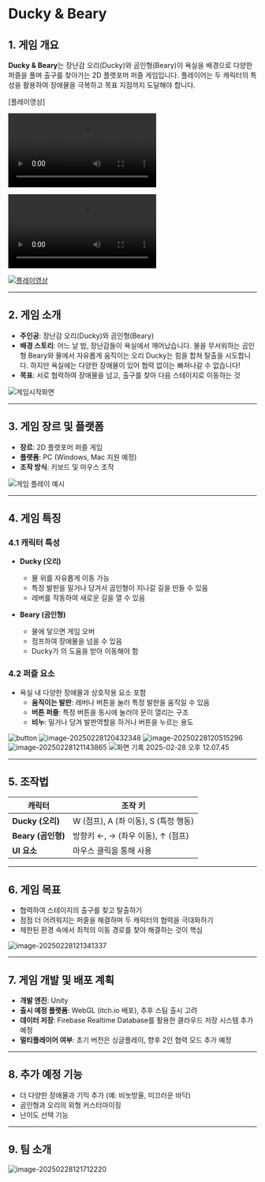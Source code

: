 # Ducky & Beary

## 1. 게임 개요
**Ducky & Beary**는 장난감 오리(Ducky)와 곰인형(Beary)이 욕실을 배경으로 다양한 퍼즐을 풀며 출구를 찾아가는 2D 플랫포머 퍼즐 게임입니다. 플레이어는 두 캐릭터의 특성을 활용하여 장애물을 극복하고 목표 지점까지 도달해야 합니다.

[플레이영상]

<video src="Images/README/PlayVideo.mp4" controls></video>

<video src="https://github.com/myusername/DuckyBeary/raw/main/Images/README/PlayVideo.mp4" controls></video>

[![플레이영상](https://img.youtube.com/vi/비디오ID/0.jpg)]([https://www.youtube.com/watch?v=비디오ID](https://www.youtube.com/watch?v=spMOn-UkE8I))


---

## 2. 게임 소개
- **주인공**: 장난감 오리(Ducky)와 곰인형(Beary)
- **배경 스토리**: 어느 날 밤, 장난감들이 욕실에서 깨어났습니다. 물을 무서워하는 곰인형 Beary와 물에서 자유롭게 움직이는 오리 Ducky는 힘을 합쳐 탈출을 시도합니다. 하지만 욕실에는 다양한 장애물이 있어 협력 없이는 빠져나갈 수 없습니다!
- **목표**: 서로 협력하여 장애물을 넘고, 출구를 찾아 다음 스테이지로 이동하는 것

![게임시작화면](Images/README/image1.png)

---

## 3. 게임 장르 및 플랫폼
- **장르**: 2D 플랫포머 퍼즐 게임
- **플랫폼**: PC (Windows, Mac 지원 예정)
- **조작 방식**: 키보드 및 마우스 조작

![게임 플레이 예시](Images/README/image2.png)

---

## 4. 게임 특징
### 4.1 캐릭터 특성
- **Ducky (오리)**
  - 물 위를 자유롭게 이동 가능
  - 특정 발판을 밀거나 당겨서 곰인형이 지나갈 길을 만들 수 있음
  - 레버를 작동하여 새로운 길을 열 수 있음
  
- **Beary (곰인형)**
  - 물에 닿으면 게임 오버
  - 점프하여 장애물을 넘을 수 있음
  - Ducky가 의 도움을 받아 이동해야 함
  

### 4.2 퍼즐 요소
- 욕실 내 다양한 장애물과 상호작용 요소 포함
  - **움직이는 발판**: 레버나 버튼을 눌러 특정 발판을 움직일 수 있음
  - **버튼 퍼즐**: 특정 버튼을 동시에 눌러야 문이 열리는 구조
  - **비누**: 밀거나 당겨 발판역할을 하거나 버튼을 누르는 용도

![button](Images/README//image-20250228120310842.png) ![image-20250228120432348](Images/README//image-20250228120432348.png) ![image-20250228120515296](Images/README//image-20250228120515296.png) ![image-20250228121143865](Images/README//image-20250228121143865.png) ![화면 기록 2025-02-28 오후 12.07.45](Images/README/image3.gif)      

---

## 5. 조작법
| 캐릭터             | 조작 키                              |
| ------------------ | ------------------------------------ |
| **Ducky (오리)**   | W (점프), A (좌 이동), S (특정 행동) |
| **Beary (곰인형)** | 방향키 ←, → (좌우 이동), ↑ (점프)    |
| **UI 요소**        | 마우스 클릭을 통해 사용              |

---

## 6. 게임 목표
- 협력하여 스테이지의 출구를 찾고 탈출하기
- 점점 더 어려워지는 퍼즐을 해결하며 두 캐릭터의 협력을 극대화하기
- 제한된 환경 속에서 최적의 이동 경로를 찾아 해결하는 것이 핵심

![image-20250228121341337](Images/README//image-20250228121341337.png)

---

## 7. 게임 개발 및 배포 계획
- **개발 엔진**: Unity
- **출시 예정 플랫폼**: WebGL (itch.io 배포), 추후 스팀 출시 고려
- **데이터 저장**: Firebase Realtime Database를 활용한 클라우드 저장 시스템 추가 예정
- **멀티플레이어 여부**: 초기 버전은 싱글플레이, 향후 2인 협력 모드 추가 예정

---

## 8. 추가 예정 기능
- 더 다양한 장애물과 기믹 추가 (예: 비눗방울, 미끄러운 바닥)
- 곰인형과 오리의 외형 커스터마이징
- 난이도 선택 기능

---

## 9. 팀 소개
![image-20250228121712220](Images/README//image-20250228121712220.png)

